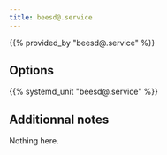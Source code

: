 ```yaml
---
title: beesd@.service
---
```


{{% provided_by "beesd@.service" %}}

## Options

{{% systemd_unit "beesd@.service" %}}

## Additionnal notes

Nothing here.